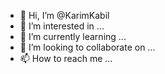 - 👋 Hi, I’m @KarimKabil
- 👀 I’m interested in ...
- 🌱 I’m currently learning ...
- 💞️ I’m looking to collaborate on ...
- 📫 How to reach me ...

<!---
KarimKabil/KarimKabil is a ✨ special ✨ repository because its `README.md` (this file) appears on your GitHub profile.
You can click the Preview link to take a look at your changes.
--->
